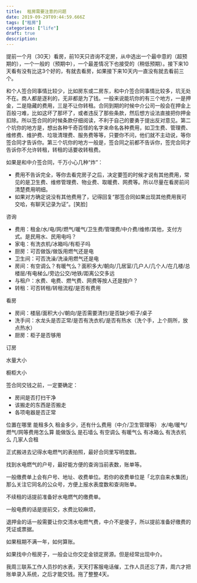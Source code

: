 ```yaml
---
title:  租房需要注意的问题
date: 2019-09-29T09:44:59.666Z
tags: ["租房"]
categories: ["life"]
draft: true
description: 
---
```


提前一个月（30天）看房，前10天只咨询不定房，从中选出一个最中意的（超预期的），一个一般的（预期中），一个最差情况下也接受的（稍低预期）。接下来10天看有没有比这3个好的，有就去看房，如果接下来10天内一直没有就去看前三个。

和个人签合同事情比较少，比如房东或二房东，和中介签合同事情比较多，坑无处不在。商人都是逐利的，无非都是为了钱。一般来说能坑你的有三个地方，一是押金，二是隐藏的费用，三是不让你转租。合同到期的时候中介公司一般会在押金上百般刁难，比如这坏了那坏了，或者违反了那些条款，然后想方设法直接把你押金扣除。所以签合同的时候条款仔细阅读，不利于自己的要勇于提出反对意见。第二个坑你的地方是，想出各种千奇百怪的名字来命名各种费用，如卫生费、管理费、维修费、维护费、垃圾清理费、服务费等等，只要你不问，他们就不主动说，等你签合同才告诉你。第三个坑你的地方一般是，签合同之前都不告诉你，签完合同才告诉你不允许转租，转租的话要收转租费。

如果是和中介签合同，千万小心几种“炸”：
- 费用不告诉完全，等你去看完房子之后，决定要签的时候才说有其他费用，常见的是卫生费、维修管理费、物业费、取暖费、网费等。所以尽量在看房前问清楚费用明细。
- 如果对方确定说没有其他费用了，记得回复“那签合同如果出现其他费用我可交哈，有聊天记录为证”。[笑脸]

咨询
- 费用：租金/水/电/网/燃气/暖气/卫生费/管理费/中介费/维修/其他，支付方式。是民用水、民用电吗？
- 家电：有洗衣机/冰箱吗/有柜子吗
- 厨房：可否做饭/做饭用燃气还是电
- 卫生间：可否洗澡/洗澡用燃气还是电
- 房间：有空调么？有暖气么？面积多大/朝向/几居室/几户人/几个人/在几楼/总楼层/有电梯么/旁边公交/地铁/距离公交多远
- 与租户：水费、电费、燃气费、网费等按人还是按户？
- 转租：可否转租/转租流程/是否有费用


看房
- 房间：楼层/面积大小/朝向/是否需要清扫/是否缺少柜子/桌子
- 洗手间：水龙头是否正常/是否有洗衣机/是否有热水（洗个手，上个厕所，放点热水）
- 厨房：柜子是否够用

订房

水量大小




橱柜大小



签合同交钱之前，一定要确定：  
- 房间是否打扫干净
- 该搬走的东西是否搬走
- 各项电器是否正常


位置在哪里
能租多久
租金多少，还有什么费用（中介/卫生管理等）
水/电/暖气/燃气/网等费用怎么算
能做饭么
是石墙么
有空调么
有暖气么
有冰箱么
有洗衣机么
几家人合租


正式搬进去记得水电燃气的表拍照，最好合同里写明度数。

找到水电燃气的户号，最好能方便的查询当前表数，账单等。

一般缴费单上会有户号、地址、收费单位。若你的收费单位是「北京自来水集团」那么关注它同名的公众号，方便上报水表度数和查询账单。

不续租的话提前准备好水电燃气的缴费单。

一般电费的话是提前交，水费比较麻烦，

退押金的话一般需要让你交清水电燃气费，中介不是傻子，所以提前准备好缴费的凭证或票据。

如果租期不满一年，如何算账。

如果找中介租房子，一般会让你交定金锁定房源。但是经常出现中介。

我周三联系工作人员抄的水表，天天打客服电话催，工作人员还忘了弄，周六才把账单录入系统，之后才能交钱。拖了整整4天。